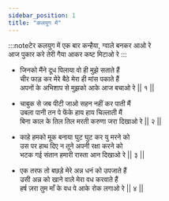 ```yaml
---
sidebar_position: 1
title: "कलयुग में"
---
```


:::noteटेर
कलयुग में एक बार कन्हैया, ग्वाले बनकर आओ रे <br/>
आज पुकार करे तेरी गैया आकर कष्ट मिटाओ रे
:::

- जिनको मैंने दूध पिलाया वो ही मुझे सताते हैं <br/>
  चीर फाड़ कर मेरे बैठे मेरा ही मांस पकाते हैं <br/>
  अपनों के अभिशाप से मुझको आके आज बचाओ रे || १ ||

- चाबुक से जब पीटी जाओ सहन नहीं कर पाती मैं <br/>
  उबला पानी तन पे फेंके हाय हाय चिल्लाती मैं <br/>
  बिना काल के तिल तिल मरती करुणा जरा दिखाओ रे || २ ||

- काहे हमको मूक बनाया घुट घुट कर यु मरने को <br/>
  उस पर हाथ दिए न तूने अपनी रक्षा करने को <br/>
  भटक गई संतान हमारी रास्ता आन दिखाओ रे || ३ ||

- एक तरफ तो बछड़े मेरे अन्न धनं को उपजाते हैं <br/>
  उसी अन्न को खाने वाले मेरा वध करवाते हैं <br/>
  हर्ष ज़रा तुम माँ के वध पे आके रोक लगाओ रे || ४ ||
